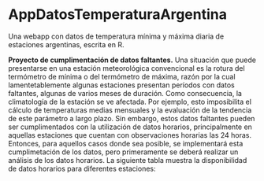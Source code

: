 # AppDatosTemperaturaArgentina
Una webapp con datos de temperatura mínima y máxima diaria de estaciones argentinas, escrita en R.


<b>Proyecto de cumplimentación de datos faltantes.</b>
Una situación que puede presentarse en una estación meteorológica convencional es la rotura del termómetro de mínima o del termómetro de máxima, razón por la cual lamentetablemente algunas estaciones presentan períodos con datos faltantes, algunas de varios meses de duración. Como consecuencia, la climatología de la estación se ve afectada. Por ejemplo, esto imposibilita el cálculo de temperaturas medias mensuales y la evaluación de la tendencia de este parámetro a largo plazo.
Sin embargo, estos datos faltantes pueden ser cumplimentados con la utilización de datos horarios, principalmente en aquellas estaciones que cuentan con observaciones horarias las 24 horas. Entonces, para aquellos casos donde sea posible, se implementará esta cumplimetación de los datos, pero primeramente se deberá realizar un análisis de los datos horarios.
La siguiente tabla muestra la disponibilidad de datos horarios para diferentes estaciones:

<table></table>
